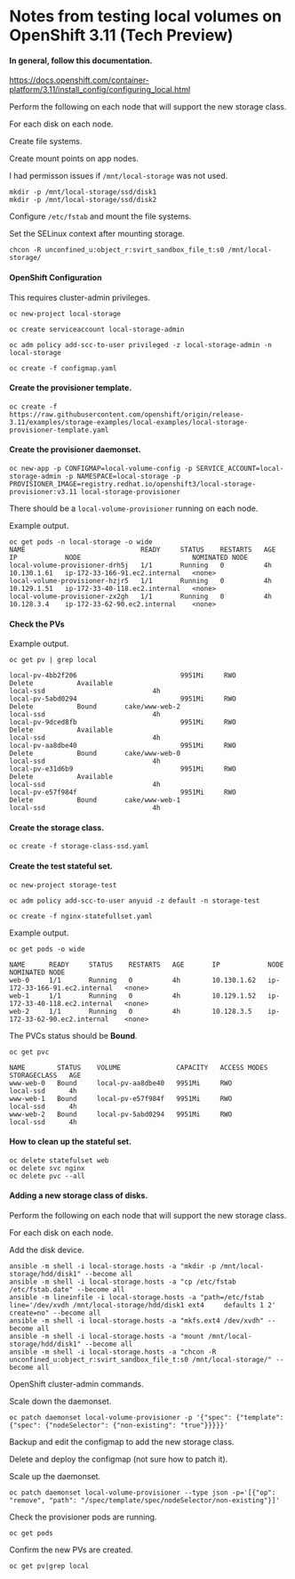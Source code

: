 # Notes from testing local volumes on OpenShift 3.11 (Tech Preview)

#### In general, follow this documentation.
https://docs.openshift.com/container-platform/3.11/install_config/configuring_local.html

Perform the following on each node that will support the new storage class.

For each disk on each node.

Create file systems.

Create mount points on app nodes.

I had permisson issues if ```/mnt/local-storage``` was not used.

```
mkdir -p /mnt/local-storage/ssd/disk1
mkdir -p /mnt/local-storage/ssd/disk2
```

Configure ```/etc/fstab``` and mount the file systems.

Set the SELinux context after mounting storage.

```
chcon -R unconfined_u:object_r:svirt_sandbox_file_t:s0 /mnt/local-storage/
```

#### OpenShift Configuration

This requires cluster-admin privileges.

```
oc new-project local-storage

oc create serviceaccount local-storage-admin

oc adm policy add-scc-to-user privileged -z local-storage-admin -n local-storage

oc create -f configmap.yaml
```

#### Create the provisioner template.

```
oc create -f https://raw.githubusercontent.com/openshift/origin/release-3.11/examples/storage-examples/local-examples/local-storage-provisioner-template.yaml
```

#### Create the provisioner daemonset.
```
oc new-app -p CONFIGMAP=local-volume-config -p SERVICE_ACCOUNT=local-storage-admin -p NAMESPACE=local-storage -p PROVISIONER_IMAGE=registry.redhat.io/openshift3/local-storage-provisioner:v3.11 local-storage-provisioner
```
There should be a ```local-volume-provisioner``` running on each node.

Example output.

```
oc get pods -n local-storage -o wide
NAME                             READY     STATUS    RESTARTS   AGE       IP            NODE                            NOMINATED NODE
local-volume-provisioner-drh5j   1/1       Running   0          4h        10.130.1.61   ip-172-33-166-91.ec2.internal   <none>
local-volume-provisioner-hzjr5   1/1       Running   0          4h        10.129.1.51   ip-172-33-40-118.ec2.internal   <none>
local-volume-provisioner-zx2gh   1/1       Running   0          4h        10.128.3.4    ip-172-33-62-90.ec2.internal    <none>
```

#### Check the PVs

Example output.

```
oc get pv | grep local

local-pv-4bb2f206                          9951Mi     RWO            Delete           Available                                                                   local-ssd                           4h
local-pv-5abd0294                          9951Mi     RWO            Delete           Bound       cake/www-web-2                                                  local-ssd                           4h
local-pv-9dced8fb                          9951Mi     RWO            Delete           Available                                                                   local-ssd                           4h
local-pv-aa8dbe40                          9951Mi     RWO            Delete           Bound       cake/www-web-0                                                  local-ssd                           4h
local-pv-e31d6b9                           9951Mi     RWO            Delete           Available                                                                   local-ssd                           4h
local-pv-e57f984f                          9951Mi     RWO            Delete           Bound       cake/www-web-1                                                  local-ssd                           4h
```

#### Create the storage class.
```
oc create -f storage-class-ssd.yaml
```

#### Create the test stateful set.

```
oc new-project storage-test

oc adm policy add-scc-to-user anyuid -z default -n storage-test 

oc create -f nginx-statefullset.yaml
```

Example output.
```
oc get pods -o wide

NAME      READY     STATUS    RESTARTS   AGE       IP            NODE                            NOMINATED NODE
web-0     1/1       Running   0          4h        10.130.1.62   ip-172-33-166-91.ec2.internal   <none>
web-1     1/1       Running   0          4h        10.129.1.52   ip-172-33-40-118.ec2.internal   <none>
web-2     1/1       Running   0          4h        10.128.3.5    ip-172-33-62-90.ec2.internal    <none>
```

The PVCs status should be **Bound**. 
```
oc get pvc

NAME        STATUS    VOLUME              CAPACITY   ACCESS MODES   STORAGECLASS   AGE
www-web-0   Bound     local-pv-aa8dbe40   9951Mi     RWO            local-ssd      4h
www-web-1   Bound     local-pv-e57f984f   9951Mi     RWO            local-ssd      4h
www-web-2   Bound     local-pv-5abd0294   9951Mi     RWO            local-ssd      4h
```

#### How to clean up the stateful set.

```
oc delete statefulset web
oc delete svc nginx
oc delete pvc --all
```

#### Adding a new storage class of disks.

Perform the following on each node that will support the new storage class.

For each disk on each node.

Add the disk device. 

```
ansible -m shell -i local-storage.hosts -a "mkdir -p /mnt/local-storage/hdd/disk1" --become all
ansible -m shell -i local-storage.hosts -a "cp /etc/fstab /etc/fstab.date" --become all
ansible -m lineinfile -i local-storage.hosts -a "path=/etc/fstab line='/dev/xvdh /mnt/local-storage/hdd/disk1 ext4     defaults 1 2' create=no" --become all
ansible -m shell -i local-storage.hosts -a "mkfs.ext4 /dev/xvdh" --become all
ansible -m shell -i local-storage.hosts -a "mount /mnt/local-storage/hdd/disk1" --become all
ansible -m shell -i local-storage.hosts -a "chcon -R unconfined_u:object_r:svirt_sandbox_file_t:s0 /mnt/local-storage/" --become all
```

OpenShift cluster-admin commands.

Scale down the daemonset.
```
oc patch daemonset local-volume-provisioner -p '{"spec": {"template": {"spec": {"nodeSelector": {"non-existing": "true"}}}}}' 
```

Backup and edit the configmap to add the new storage class.

Delete and deploy the configmap (not sure how to patch it).

Scale up the daemonset.
```
oc patch daemonset local-volume-provisioner --type json -p='[{"op": "remove", "path": "/spec/template/spec/nodeSelector/non-existing"}]'
```

Check the provisioner pods are running.

```oc get pods```

Confirm the new PVs are created.
```
oc get pv|grep local
```
